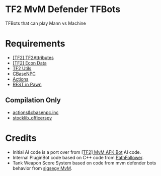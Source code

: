# TF2 MvM Defender TFBots
 TFBots that can play Mann vs Machine

# Requirements
- [[TF2] TF2Attributes](https://github.com/FlaminSarge/tf2attributes)
- [[TF2] Econ Data](https://github.com/nosoop/SM-TFEconData)
- [TF2 Utils](https://github.com/nosoop/SM-TFUtils)
- [CBaseNPC](https://github.com/TF2-DMB/CBaseNPC)
- [Actions](https://github.com/Vinillia/actions.ext)
- [REST in Pawn](https://github.com/ErikMinekus/sm-ripext)
## Compilation Only
- [actions&cbasenpc.inc](https://github.com/OfficerSpy/Sourcemod-Modified-Includes/blob/main/inc_mod_compatibility/actions%26cbasenpc.inc)
- [stocklib_officerspy](https://github.com/OfficerSpy/SM_Stock_OfficerSpy)
# Credits
- Initial AI code is a port over from [[TF2] MvM AFK Bot](https://github.com/Pelipoika/TF2_Idlebot) AI code.
- Internal PluginBot code based on C++ code from [PathFollower](https://github.com/Pelipoika/PathFollower).
- Tank Weapon Score System based on code from mvm defender bots behavior from [sigsegv MvM](https://github.com/sigsegv-mvm/sigsegv-mvm).
